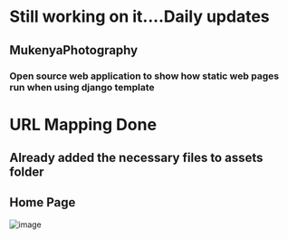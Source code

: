 # Still working on it....Daily updates
## MukenyaPhotography
### Open source web application to show how static web pages run when using django template

# URL Mapping Done
## Already added the necessary files to assets folder
## Home Page
![image](https://github.com/watchout254/MukenyaPhotography/assets/88248852/9f14952a-af88-4372-8b29-edbc71decf36)
